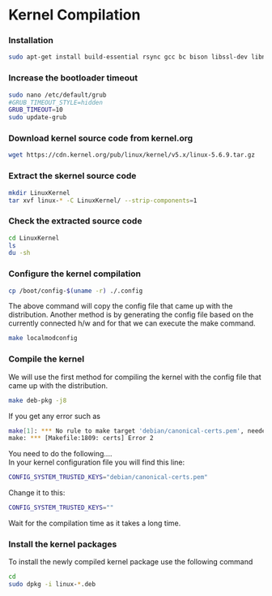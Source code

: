# Kernel Compilation

### Installation

```bash  
sudo apt-get install build-essential rsync gcc bc bison libssl-dev libncurses5-dev libelf-dev dwarves
```

### Increase the bootloader timeout

```bash
sudo nano /etc/default/grub
#GRUB_TIMEOUT_STYLE=hidden
GRUB_TIMEOUT=10
sudo update-grub	
```

### Download kernel source code from kernel.org

```bash
wget https://cdn.kernel.org/pub/linux/kernel/v5.x/linux-5.6.9.tar.gz
```

### Extract the skernel source code

```bash
mkdir LinuxKernel
tar xvf linux-* -C LinuxKernel/ --strip-components=1
```

### Check the extracted source code

```bash
cd LinuxKernel
ls
du -sh
```

### Configure the kernel compilation

```bash
cp /boot/config-$(uname -r) ./.config 
```

The above command will copy the config file that came up with the distribution. Another method is by generating the config file based on the currently connected h/w and for that we can execute the make command.

```bash
make localmodconfig
``` 

### Compile the kernel

We will use the first method for compiling the kernel with the config file that came up with the distribution.
  
```bash
make deb-pkg -j8
```
If you get any error such as 

```bash
make[1]: *** No rule to make target 'debian/canonical-certs.pem', needed by 'certs/x509_certificate_list'.  Stop.
make: *** [Makefile:1809: certs] Error 2
```

You need to do the following....<br>
In your kernel configuration file you will find this line:
```bash
CONFIG_SYSTEM_TRUSTED_KEYS="debian/canonical-certs.pem"
```
Change it to this:
```bash
CONFIG_SYSTEM_TRUSTED_KEYS=""
```
Wait for the compilation time as it takes a long time.

### Install the kernel packages

To install the newly compiled kernel package use the following command

```bash
cd 
sudo dpkg -i linux-*.deb
```

